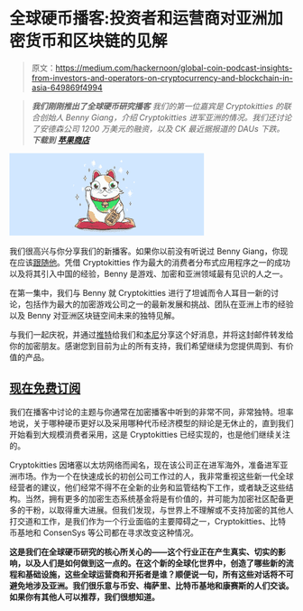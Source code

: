 # 全球硬币播客:投资者和运营商对亚洲加密货币和区块链的见解

> 原文：<https://medium.com/hackernoon/global-coin-podcast-insights-from-investors-and-operators-on-cryptocurrency-and-blockchain-in-asia-649869f4994>

> ***我们刚刚推出了全球硬币研究播客*** *我们的第一位嘉宾是 Cryptokitties 的联合创始人 Benny Giang，介绍 Cryptokitties 进军亚洲的情况。我们还讨论了安德森公司 1200 万美元的融资，以及 CK 最近据报道的 DAUs 下跌。* ***下载到*** [***苹果商店***](https://apple.co/2yX1oOB)

![](img/a327e6e29b26e3f4f6fba2781aac4b0f.png)

我们很高兴与你分享我们的新播客。如果你以前没有听说过 Benny Giang，你现在应该[跟随他](https://twitter.com/bennygiang?lang=en)。凭借 Cryptokitties 作为最大的消费者分布式应用程序之一的成功以及将其引入中国的经验，Benny 是游戏、加密和亚洲领域最有见识的人之一。

在第一集中，我们与 Benny 就 Cryptokitties 进行了坦诚而令人耳目一新的讨论，包括作为最大的加密游戏公司之一的最新发展和挑战、团队在亚洲上市的经验以及 Benny 对亚洲区块链空间未来的独特见解。

与我们一起庆祝，并通过[推特](https://twitter.com/intent/tweet?url=https%3A%2F%2Fmailchi.mp%2Fdf969a29cb1c%2Fsouth-korea-to-arrest-hts-coin-execs-china-to-use-blockchain-for-credit-system-okex-coin-ceo-resigns-297293&text=Global%20Coin%20Weekly-%20Podcast%20with%20Cryptokitties%20Co-Founder%20Benny%20Giang%20on%20Go-To-Market%20Strategies%20in%20Asia%20and%20Company%27s%20Recent%20%2412mn%20Raise&original_referer=https%3A%2F%2Ftwitter.com%2Fshare%3Furl%3Dhttps%253A%252F%252Fmailchi.mp%252Fdf969a29cb1c%252Fsouth-korea-to-arrest-hts-coin-execs-china-to-use-blockchain-for-credit-system-okex-coin-ceo-resigns-297293%26text%3DGlobal%2BCoin%2BWeekly-%2BPodcast%2Bwith%2BCryptokitties%2BCo-Founder%2BBenny%2BGiang%2Bon%2BGo-To-Market%2BStrategies%2Bin%2BAsia%2Band%2BCompany%2527s%2BRecent%2B%252412mn%2BRaise%26count%3Dnone)给我们和[本尼](http://bit.ly/2NdxKYB)分享这个好消息，并将这封邮件转发给你的加密朋友。感谢您到目前为止的所有支持，我们希望继续为您提供周到、有价值的产品。

## [**现在免费订阅**](https://globalcoinresearch.substack.com/subscribe)

我们在播客中讨论的主题与你通常在加密播客中听到的非常不同，非常独特。坦率地说，关于哪种硬币更好以及采用哪种代币经济模型的辩论是无休止的，直到我们开始看到大规模消费者采用，这是 Cryptokitties 已经实现的，也是他们继续关注的。

Cryptokitties 因堵塞以太坊网络而闻名，现在该公司正在进军海外，准备进军亚洲市场。作为一个在快速成长的初创公司工作过的人，我非常重视这些新一代全球经营者的建议，他们经常不得不在全新的业务和监管结构下工作，或者缺乏这些结构。当然，拥有更多的加密生态系统基金将是有价值的，并可能为加密社区配备更多的干粉，以取得重大进展。但我们发现，与世界上不理解或不支持加密的其他人打交道和工作，是我们作为一个行业面临的主要障碍之一，Cryptokitties、比特币基地和 ConsenSys 等公司都在寻求改变这种情况。

**这是我们在全球硬币研究的核心所关心的——这个行业正在产生真实、切实的影响，以及人们是如何做到这一点的。在这个新的全球化世界中，创造了哪些新的流程和基础设施，这些全球运营商和开拓者是谁？顺便说一句，所有这些对话将不可避免地涉及亚洲。我们很乐意与币安、梅萨里、比特币基地和康赛斯的人们交谈。如果你有其他人可以推荐，我们很想知道。**